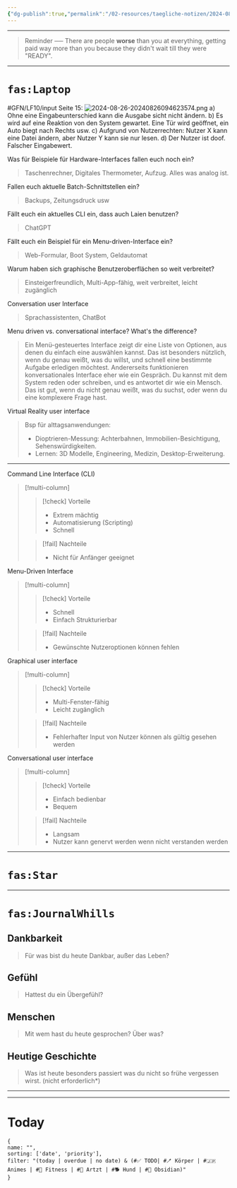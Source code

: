 ```yaml
---
{"dg-publish":true,"permalink":"/02-resources/taegliche-notizen/2024-08-26/","tags":["täglicheNotiz"]}
---
```


---
>Reminder ── There are people **worse** than you at everything, getting paid way more than you because they didn't wait till they were "READY". 
---
# `fas:Laptop`
#GFN/LF10/input 
Seite 15:
![2024-08-26-20240826094623574.png](/img/user/02%20-%20RESOURCES/Files/2024-08-26-20240826094623574.png)
a) Ohne eine Eingabeunterschied kann die Ausgabe sicht nicht ändern.
b) Es wird auf eine Reaktion von den System gewartet. Eine Tür wird geöffnet, ein Auto biegt nach Rechts usw.
c) Aufgrund von Nutzerrechten: Nutzer X kann eine Datei ändern, aber Nutzer Y kann sie nur lesen.
d) Der Nutzer ist doof. Falscher Eingabewert.

Was für Beispiele für Hardware-Interfaces fallen euch noch ein?
>Taschenrechner, Digitales Thermometer, Aufzug. Alles was analog ist.

Fallen euch aktuelle Batch-Schnittstellen ein?
>Backups, Zeitungsdruck usw

Fällt euch ein aktuelles CLI ein, dass auch Laien benutzen?
>ChatGPT

Fällt euch ein Beispiel für ein Menu-driven-Interface ein?
>Web-Formular, Boot System, Geldautomat

Warum haben sich graphische Benutzeroberflächen so weit verbreitet?
>Einsteigerfreundlich, Multi-App-fähig, weit verbreitet, leicht zugänglich

Conversation user Interface
>Sprachassistenten, ChatBot

Menu driven vs. conversational interface? What's the difference?
>Ein Menü-gesteuertes Interface zeigt dir eine Liste von Optionen, aus denen du einfach eine auswählen kannst. Das ist besonders nützlich, wenn du genau weißt, was du willst, und schnell eine bestimmte Aufgabe erledigen möchtest. Andererseits funktionieren konversationales Interface eher wie ein Gespräch. Du kannst mit dem System reden oder schreiben, und es antwortet dir wie ein Mensch. Das ist gut, wenn du nicht genau weißt, was du suchst, oder wenn du eine komplexere Frage hast.

Virtual Reality user interface
>Bsp für alttagsanwendungen:
> - Dioptrieren-Messung: Achterbahnen, Immobilien-Besichtigung, Sehenswürdigkeiten.  
>- Lernen: 3D Modelle, Engineering, Medizin, Desktop-Erweiterung.

___

Command Line Interface (CLI)
>[!multi-column]
> 
>>[!check] Vorteile
>>- Extrem mächtig
>>- Automatisierung (Scripting)
>>- Schnell
> 
>>[!fail] Nachteile
>>- Nicht für Anfänger geeignet

Menu-Driven Interface
>[!multi-column]
> 
>>[!check] Vorteile
>>- Schnell
>>- Einfach Strukturierbar 
> 
>>[!fail] Nachteile
>>- Gewünschte Nutzeroptionen können fehlen

Graphical user interface
>[!multi-column]
> 
>>[!check] Vorteile
>>- Multi-Fenster-fähig
>>- Leicht zugänglich
> 
>>[!fail] Nachteile
>>- Fehlerhafter Input von Nutzer können als gültig gesehen werden

Conversational user interface
>[!multi-column]
> 
>>[!check] Vorteile
>>- Einfach bedienbar
>>- Bequem
> 
>>[!fail] Nachteile
>>- Langsam
>>- Nutzer kann genervt werden wenn nicht verstanden werden








___
# `fas:Star`



___
# `fas:JournalWhills`
## Dankbarkeit
>Für was bist du heute Dankbar, außer das Leben?

## Gefühl
>Hattest du ein Übergefühl?

## Menschen
>Mit wem hast du heute gesprochen? Über was?

## Heutige Geschichte
>Was ist heute besonders passiert was du nicht so frühe vergessen wirst. (nicht erforderlich*)


___
---
# Today
```todoist
{
name: "",
sorting: ['date', 'priority'],
filter: "(today | overdue | no date) & (#✅ TODO| #🪥 Körper | #🇯🇵 Animes | #💪 Fitness | #💉 Artzt | #🐕 Hund | #💎 Obsidian)"
}
```
